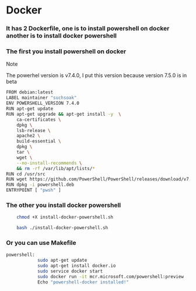 # Docker

### It has 2 Dockerfile, one is to install powershell on docker another is to install docker powershell

### The first you install powershell on docker

>[!NOTE]
>The powerhel version is v7.4.0, I put this version because version 7.5.0 is in beta

```sh
FROM debian:latest
LABEL maintainer "suchsoak"
ENV POWERSHELL_VERSION 7.4.0
RUN apt-get update 
RUN apt-get upgrade && apt-get install -y  \
	ca-certificates \
	dpkg \
    lsb-release \
    apache2 \
    build-essential \
    dpkg \
	tar \
	wget \
	--no-install-recommends \
	&& rm -rf /var/lib/apt/lists/*
RUN cd /usr/src 
RUN wget https://github.com/PowerShell/PowerShell/releases/download/v7.4.0/powershell_7.4.0-1.deb_amd64.deb -O powershell.deb
RUN dpkg -i powershell.deb
ENTRYPOINT [ "pwsh" ]
```

### The other you install docker powershell

```sh
    chmod +X install-docker-powershell.sh
```
```sh
    bash ./install-docker-powershell.sh
```
### Or you can use Makefile

```sh
powershell:
		    sudo apt-get update
			sudo apt-get install docker.io
			sudo service docker start
			sudo docker run -it mcr.microsoft.com/powershell:preview
			Echo "powershell-docker installed!"
```
